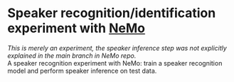 # Speaker recognition/identification experiment with [NeMo](https://github.com/NVIDIA/NeMo)
*This is merely an experiment, the speaker inference step was not explicitly explained in the main branch in NeMo repo.*<br>
A speaker recognition experiment with NeMo: train a speaker recognition model and perform speaker inference on test data. 
